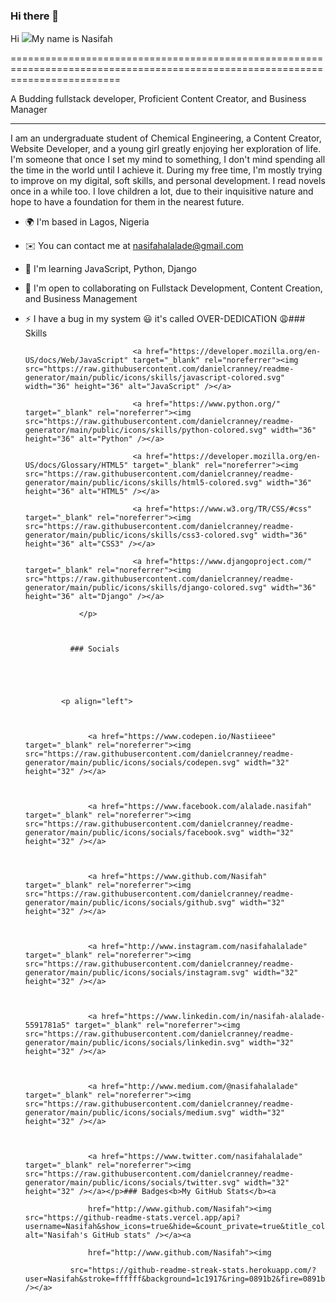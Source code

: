 ### Hi there 👋

<!--
**Nasifah/Nasifah** is a ✨ _special_ ✨ repository because its `README.md` (this file) appears on your GitHub profile.

Here are some ideas to get you started:

- 🔭 I’m currently working on ...
- 🌱 I’m currently learning ...
- 👯 I’m looking to collaborate on ...
- 🤔 I’m looking for help with ...
- 💬 Ask me about ...
- 📫 How to reach me: ...
- 😄 Pronouns: ...
- ⚡ Fun fact: ...
-->


Hi ![](https://user-images.githubusercontent.com/18350557/176309783-0785949b-9127-417c-8b55-ab5a4333674e.gif)My name is Nasifah

===============================================================================================================================

A Budding fullstack developer, Proficient Content Creator, and Business Manager

-------------------------------------------------------------------------------

I am an undergraduate student of Chemical Engineering, a Content Creator, Website Developer, and a young girl greatly enjoying her exploration of life. I'm someone that once I set my mind to something, I don't mind spending all the time in the world until I achieve it. During my free time, I'm mostly trying to improve on my digital, soft skills, and personal development. I read novels once in a while too. I love children a lot, due to their inquisitive nature and hope to have a foundation for them in the nearest future.

*   🌍  I'm based in Lagos, Nigeria

*   ✉️  You can contact me at [nasifahalalade@gmail.com](mailto:nasifahalalade@gmail.com)

*   🧠  I'm learning JavaScript, Python, Django

*   🤝  I'm open to collaborating on Fullstack Development, Content Creation, and Business Management

*   ⚡  I have a bug in my system 😃 it's called OVER-DEDICATION 😩### Skills<p align="left">

                                <a href="https://developer.mozilla.org/en-US/docs/Web/JavaScript" target="_blank" rel="noreferrer"><img src="https://raw.githubusercontent.com/danielcranney/readme-generator/main/public/icons/skills/javascript-colored.svg" width="36" height="36" alt="JavaScript" /></a>

                                <a href="https://www.python.org/" target="_blank" rel="noreferrer"><img src="https://raw.githubusercontent.com/danielcranney/readme-generator/main/public/icons/skills/python-colored.svg" width="36" height="36" alt="Python" /></a>

                                <a href="https://developer.mozilla.org/en-US/docs/Glossary/HTML5" target="_blank" rel="noreferrer"><img src="https://raw.githubusercontent.com/danielcranney/readme-generator/main/public/icons/skills/html5-colored.svg" width="36" height="36" alt="HTML5" /></a>

                                <a href="https://www.w3.org/TR/CSS/#css" target="_blank" rel="noreferrer"><img src="https://raw.githubusercontent.com/danielcranney/readme-generator/main/public/icons/skills/css3-colored.svg" width="36" height="36" alt="CSS3" /></a>

                                <a href="https://www.djangoproject.com/" target="_blank" rel="noreferrer"><img src="https://raw.githubusercontent.com/danielcranney/readme-generator/main/public/icons/skills/django-colored.svg" width="36" height="36" alt="Django" /></a>

                    </p>

                    

                  ### Socials

                  

                  

                <p align="left">

                          

                      <a href="https://www.codepen.io/Nastiieee" target="_blank" rel="noreferrer"><img src="https://raw.githubusercontent.com/danielcranney/readme-generator/main/public/icons/socials/codepen.svg" width="32" height="32" /></a>

                          

                      <a href="https://www.facebook.com/alalade.nasifah" target="_blank" rel="noreferrer"><img src="https://raw.githubusercontent.com/danielcranney/readme-generator/main/public/icons/socials/facebook.svg" width="32" height="32" /></a>

                          

                      <a href="https://www.github.com/Nasifah" target="_blank" rel="noreferrer"><img src="https://raw.githubusercontent.com/danielcranney/readme-generator/main/public/icons/socials/github.svg" width="32" height="32" /></a>

                          

                      <a href="http://www.instagram.com/nasifahalalade" target="_blank" rel="noreferrer"><img src="https://raw.githubusercontent.com/danielcranney/readme-generator/main/public/icons/socials/instagram.svg" width="32" height="32" /></a>

                          

                      <a href="https://www.linkedin.com/in/nasifah-alalade-5591781a5" target="_blank" rel="noreferrer"><img src="https://raw.githubusercontent.com/danielcranney/readme-generator/main/public/icons/socials/linkedin.svg" width="32" height="32" /></a>

                          

                      <a href="http://www.medium.com/@nasifahalalade" target="_blank" rel="noreferrer"><img src="https://raw.githubusercontent.com/danielcranney/readme-generator/main/public/icons/socials/medium.svg" width="32" height="32" /></a>

                          

                      <a href="https://www.twitter.com/nasifahalalade" target="_blank" rel="noreferrer"><img src="https://raw.githubusercontent.com/danielcranney/readme-generator/main/public/icons/socials/twitter.svg" width="32" height="32" /></a></p>### Badges<b>My GitHub Stats</b><a

                      href="http://www.github.com/Nasifah"><img src="https://github-readme-stats.vercel.app/api?username=Nasifah&show_icons=true&hide=&count_private=true&title_color=0891b2&text_color=ffffff&icon_color=0891b2&bg_color=1c1917&hide_border=true&show_icons=true" alt="Nasifah's GitHub stats" /></a><a

                      href="http://www.github.com/Nasifah"><img

                  src="https://github-readme-streak-stats.herokuapp.com/?user=Nasifah&stroke=ffffff&background=1c1917&ring=0891b2&fire=0891b2&currStreakNum=ffffff&currStreakLabel=0891b2&sideNums=ffffff&sideLabels=ffffff&dates=ffffff&hide_border=true" /></a>
